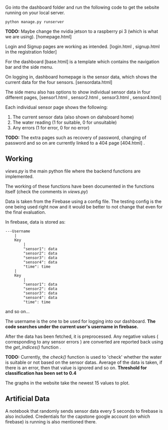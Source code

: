 Go into the dashboard folder and run the following code to get the sebsite running on your local server. 

    python manage.py runserver

**TODO:** Maybe change the nvidia jetson to a raspberry pi 3 (which is what we are using). [homepage.html]

Login and Signup pages are working as intended.  [login.html , signup.html  in the registration folder]

For the dashboard [base.html] is a template which contains the navigation bar and the side menu. 

On logging in, dashboard homepage is the sensor data, which shows the current data for the four sensors. [sensordata.html]

The side menu also has options to show individual sensor data in four different pages, [sensor1.html , sensor2.html , sensor3.html , sensor4.html]

Each individual sensor page shows the following:
1. The current sensor data (also shown on dahsboard home)
2. The water reading (1 for suitable, 0 for unsuitable) 
3. Any errors (1 for error, 0 for no error)

**TODO:** The extra pages such as recovery of password, changing of password and so on are currently linked to a 404 page [404.html] . 

## Working

*views.py* is the main python file where the backend functions are implemented. 

The working of these functions have been documented in the functions itself (check the comments in *views.py*)

Data is taken from the Firebase using a config file. The testing config is the one being used right now and it would be better to not change that even for the final evaluation.

In firebase, data is stored as:

    ---Username
        |
        Key
            |
            "sensor1": data
            "sensor2": data
            "sensor3": data
            "sensor4": data
            "time": time
        |
        Key
            |
            "sensor1": data
            "sensor2": data
            "sensor3": data
            "sensor4": data
            "time": time
and so on...


The username is the one to be used for logging into our dashboard. 
**The code searches under the current user's username in  firebase.**

After the data has been fetched, it is preprocessed. Any negative values ( corresponding to any sensor errors ) are converted are reported back using the *get_indices()* function  . 

**TODO:** Currently, the *check()* function is used to 'check' whether the water is suitable or not based on the sensor datas. Average of the data is taken, if there is an error, then that value is ignored and so on. **Threshold for classification has been set to 0.4** 

The graphs in the website take the newest 15 values to plot. 

## Artificial Data 

A notebook that randomly sends sensor data every 5 seconds to firebase is also included. Credentials for the capstone google account (on which firebase) is running is also mentioned there. 


